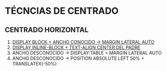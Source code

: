 # TÉCNCIAS DE CENTRADO

## CENTRADO HORIZONTAL

1. [DISPLAY BLOCK + ANCHO CONOCIDO -> MARGIN LATERAL AUTO](./0701-EJ)
2. [DISPLAY INLINE-BLOCK + TEXT-ALIGN CENTER DEL PADRE](./0702-EJ)
3. ANCHO DESCONOCIDO -> DISPLAY:TABLE + MARGIN LATERAL AUTO
4. ANCHO DESCONOCIDO -> POSITION ABSOLUTE LEFT 50% + TRANSLATEX(-50%)
